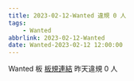 ```yaml
---
title: 2023-02-12-Wanted 違規 0 人
tags:
    - Wanted
abbrlink: 2023-02-12-Wanted
date: Wanted-2023-02-12 12:00:00
---
```

Wanted 板 [板規連結](https://www.ptt.cc/bbs/Wanted/M.1608829773.A.D3B.html)
昨天違規 0 人
